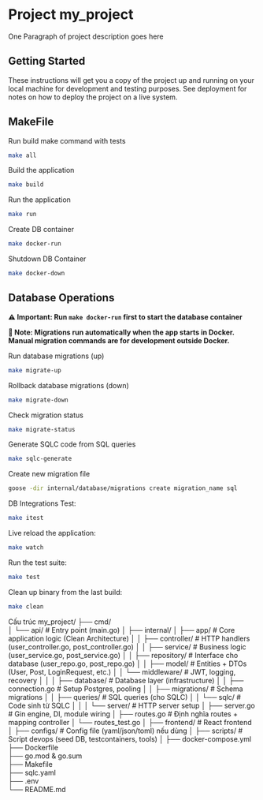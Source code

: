 # Project my_project

One Paragraph of project description goes here

## Getting Started

These instructions will get you a copy of the project up and running on your local machine for development and testing purposes. See deployment for notes on how to deploy the project on a live system.

## MakeFile

Run build make command with tests
```bash
make all
```

Build the application
```bash
make build
```

Run the application
```bash
make run
```
Create DB container
```bash
make docker-run
```

Shutdown DB Container
```bash
make docker-down
```

## Database Operations

**⚠️ Important: Run `make docker-run` first to start the database container**

**📝 Note: Migrations run automatically when the app starts in Docker. Manual migration commands are for development outside Docker.**

Run database migrations (up)
```bash
make migrate-up
```

Rollback database migrations (down)
```bash
make migrate-down
```

Check migration status
```bash
make migrate-status
```

Generate SQLC code from SQL queries
```bash
make sqlc-generate
```

Create new migration file
```bash
goose -dir internal/database/migrations create migration_name sql
```

DB Integrations Test:
```bash
make itest
```

Live reload the application:
```bash
make watch
```

Run the test suite:
```bash
make test
```

Clean up binary from the last build:
```bash
make clean
```


Cấu trúc
my_project/
├── cmd/                  
│   └── api/              # Entry point (main.go)
│
├── internal/
│   ├── app/              # Core application logic (Clean Architecture)
│   │   ├── controller/   # HTTP handlers (user_controller.go, post_controller.go)
│   │   ├── service/      # Business logic (user_service.go, post_service.go)
│   │   ├── repository/   # Interface cho database (user_repo.go, post_repo.go)
│   │   ├── model/        # Entities + DTOs (User, Post, LoginRequest, etc.)
│   │   └── middleware/   # JWT, logging, recovery
│   │
│   ├── database/         # Database layer (infrastructure)
│   │   ├── connection.go # Setup Postgres, pooling
│   │   ├── migrations/   # Schema migrations
│   │   ├── queries/      # SQL queries (cho SQLC)
│   │   └── sqlc/         # Code sinh từ SQLC
│   │
│   └── server/           # HTTP server setup
│       ├── server.go     # Gin engine, DI, module wiring
│       ├── routes.go     # Định nghĩa routes + mapping controller
│       └── routes_test.go
│
├── frontend/             # React frontend
│
├── configs/              # Config file (yaml/json/toml) nếu dùng
│
├── scripts/              # Script devops (seed DB, testcontainers, tools)
│
├── docker-compose.yml    
├── Dockerfile            
├── go.mod & go.sum       
├── Makefile              
├── sqlc.yaml             
├── .env                  
└── README.md             
